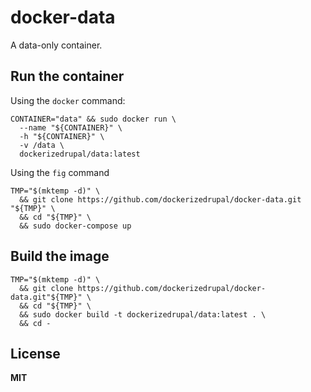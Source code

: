 # docker-data

A data-only container.

## Run the container

Using the `docker` command:

    CONTAINER="data" && sudo docker run \
      --name "${CONTAINER}" \
      -h "${CONTAINER}" \
      -v /data \
      dockerizedrupal/data:latest
      
Using the `fig` command

    TMP="$(mktemp -d)" \
      && git clone https://github.com/dockerizedrupal/docker-data.git "${TMP}" \
      && cd "${TMP}" \
      && sudo docker-compose up

## Build the image

    TMP="$(mktemp -d)" \
      && git clone https://github.com/dockerizedrupal/docker-data.git"${TMP}" \
      && cd "${TMP}" \
      && sudo docker build -t dockerizedrupal/data:latest . \
      && cd -

## License

**MIT**

